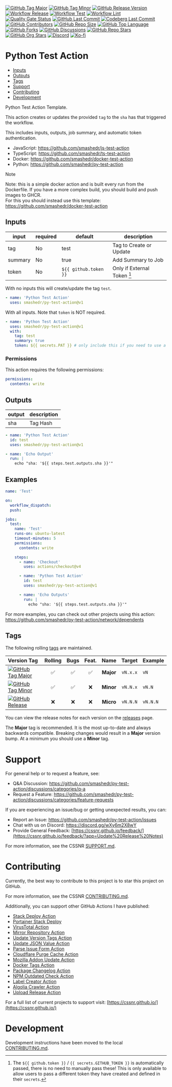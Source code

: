 [![GitHub Tag Major](https://img.shields.io/github/v/tag/smashedr/py-test-action?sort=semver&filter=!v*.*&logo=git&logoColor=white&labelColor=585858&label=%20)](https://github.com/smashedr/py-test-action/tags)
[![GitHub Tag Minor](https://img.shields.io/github/v/tag/smashedr/py-test-action?sort=semver&filter=!v*.*.*&logo=git&logoColor=white&labelColor=585858&label=%20)](https://github.com/smashedr/py-test-action/releases)
[![GitHub Release Version](https://img.shields.io/github/v/release/smashedr/py-test-action?logo=git&logoColor=white&labelColor=585858&label=%20)](https://github.com/smashedr/py-test-action/releases/latest)
[![Workflow Release](https://img.shields.io/github/actions/workflow/status/smashedr/py-test-action/release.yaml?logo=cachet&label=release)](https://github.com/smashedr/py-test-action/actions/workflows/release.yaml)
[![Workflow Test](https://img.shields.io/github/actions/workflow/status/smashedr/py-test-action/test.yaml?logo=cachet&label=test)](https://github.com/smashedr/py-test-action/actions/workflows/test.yaml)
[![Workflow Lint](https://img.shields.io/github/actions/workflow/status/smashedr/py-test-action/lint.yaml?logo=cachet&label=lint)](https://github.com/smashedr/py-test-action/actions/workflows/lint.yaml)
[![Quality Gate Status](https://sonarcloud.io/api/project_badges/measure?project=smashedr_py-test-action&metric=alert_status)](https://sonarcloud.io/summary/new_code?id=smashedr_py-test-action)
[![GitHub Last Commit](https://img.shields.io/github/last-commit/smashedr/py-test-action?logo=github&label=updated)](https://github.com/smashedr/py-test-action/pulse)
[![Codeberg Last Commit](https://img.shields.io/gitea/last-commit/shaner/py-test-action/master?gitea_url=https%3A%2F%2Fcodeberg.org%2F&logo=codeberg&logoColor=white&label=updated)](https://codeberg.org/shaner/py-test-action)
[![GitHub Contributors](https://img.shields.io/github/contributors/smashedr/py-test-action?logo=github)](https://github.com/smashedr/py-test-action/graphs/contributors)
[![GitHub Repo Size](https://img.shields.io/github/repo-size/smashedr/py-test-action?logo=bookstack&logoColor=white&label=repo%20size)](https://github.com/smashedr/py-test-action?tab=readme-ov-file#readme)
[![GitHub Top Language](https://img.shields.io/github/languages/top/smashedr/py-test-action?logo=htmx)](https://github.com/smashedr/py-test-action)
[![GitHub Forks](https://img.shields.io/github/forks/smashedr/py-test-action?style=flat&logo=github)](https://github.com/smashedr/py-test-action/forks)
[![GitHub Discussions](https://img.shields.io/github/discussions/smashedr/py-test-action?logo=github)](https://github.com/smashedr/py-test-action/discussions)
[![GitHub Repo Stars](https://img.shields.io/github/stars/smashedr/py-test-action?style=flat&logo=github)](https://github.com/smashedr/py-test-action/stargazers)
[![GitHub Org Stars](https://img.shields.io/github/stars/cssnr?style=flat&logo=github&label=org%20stars)](https://cssnr.github.io/)
[![Discord](https://img.shields.io/discord/899171661457293343?logo=discord&logoColor=white&label=discord&color=7289da)](https://discord.gg/wXy6m2X8wY)
[![Ko-fi](https://img.shields.io/badge/Ko--fi-72a5f2?logo=kofi&label=support)](https://ko-fi.com/cssnr)

# Python Test Action

- [Inputs](#Inputs)
- [Outputs](#Outputs)
- [Tags](#Tags)
- [Support](#Support)
- [Contributing](#Contributing)
- [Development](#Development)

Python Test Action Template.

This action creates or updates the provided `tag` to the `sha` has that triggered the workflow.

This includes inputs, outputs, job summary, and automatic token authentication.

- JavaScript: https://github.com/smashedr/js-test-action
- TypeScript: https://github.com/smashedr/ts-test-action
- Docker: https://github.com/smashedr/docker-test-action
- Python: https://github.com/smashedr/py-test-action

> [!NOTE]  
> Note: this is a simple docker action and is built every run from the Dockerfile.
> If you have a more complex build, you should build and push images to GHCR.  
> For this you should instead use this template: https://github.com/smashedr/docker-test-action

## Inputs

| input   | required | default               | description                 |
| ------- | -------- | --------------------- | --------------------------- |
| tag     | No       | test                  | Tag to Create or Update     |
| summary | No       | true                  | Add Summary to Job          |
| token   | No       | `${{ github.token }}` | Only if External Token [^1] |

With no inputs this will create/update the tag `test`.

```yaml
- name: 'Python Test Action'
  uses: smashedr/py-test-action@v1
```

With all inputs. Note that `token` is NOT required.

```yaml
- name: 'Python Test Action'
  uses: smashedr/py-test-action@v1
  with:
    tag: test
    summary: true
    token: ${{ secrets.PAT }} # only include this if you need to use a PAT
```

### Permissions

This action requires the following permissions:

```yaml
permissions:
  contents: write
```

## Outputs

| output | description |
| ------ | ----------- |
| sha    | Tag Hash    |

```yaml
- name: 'Python Test Action'
  id: test
  uses: smashedr/py-test-action@v1

- name: 'Echo Output'
  run: |
    echo "sha: '${{ steps.test.outputs.sha }}'"
```

## Examples

```yaml
name: 'Test'

on:
  workflow_dispatch:
  push:

jobs:
  test:
    name: 'Test'
    runs-on: ubuntu-latest
    timeout-minutes: 5
    permissions:
      contents: write

    steps:
      - name: 'Checkout'
        uses: actions/checkout@v4

      - name: 'Python Test Action'
        id: test
        uses: smashedr/py-test-action@v1

      - name: 'Echo Outputs'
        run: |
          echo "sha: '${{ steps.test.outputs.sha }}'"
```

For more examples, you can check out other projects using this action:  
https://github.com/smashedr/py-test-action/network/dependents

## Tags

The following rolling [tags](https://github.com/smashedr/py-test-action/tags) are maintained.

| Version&nbsp;Tag                                                                                                                                                                                                   | Rolling | Bugs | Feat. |   Name    |  Target  | Example  |
| :----------------------------------------------------------------------------------------------------------------------------------------------------------------------------------------------------------------- | :-----: | :--: | :---: | :-------: | :------: | :------- |
| [![GitHub Tag Major](https://img.shields.io/github/v/tag/smashedr/py-test-action?sort=semver&filter=!v*.*&style=for-the-badge&label=%20&color=44cc10)](https://github.com/smashedr/py-test-action/releases/latest) |   ✅    |  ✅  |  ✅   | **Major** | `vN.x.x` | `vN`     |
| [![GitHub Tag Minor](https://img.shields.io/github/v/tag/smashedr/py-test-action?sort=semver&filter=!v*.*.*&style=for-the-badge&label=%20&color=blue)](https://github.com/smashedr/py-test-action/releases/latest) |   ✅    |  ✅  |  ❌   | **Minor** | `vN.N.x` | `vN.N`   |
| [![GitHub Release](https://img.shields.io/github/v/release/smashedr/py-test-action?style=for-the-badge&label=%20&color=red)](https://github.com/smashedr/py-test-action/releases/latest)                           |   ❌    |  ❌  |  ❌   | **Micro** | `vN.N.N` | `vN.N.N` |

You can view the release notes for each version on the [releases](https://github.com/smashedr/py-test-action/releases) page.

The **Major** tag is recommended. It is the most up-to-date and always backwards compatible.
Breaking changes would result in a **Major** version bump. At a minimum you should use a **Minor** tag.

# Support

For general help or to request a feature, see:

- Q&A Discussion: https://github.com/smashedr/py-test-action/discussions/categories/q-a
- Request a Feature: https://github.com/smashedr/py-test-action/discussions/categories/feature-requests

If you are experiencing an issue/bug or getting unexpected results, you can:

- Report an Issue: https://github.com/smashedr/py-test-action/issues
- Chat with us on Discord: https://discord.gg/wXy6m2X8wY
- Provide General Feedback: [https://cssnr.github.io/feedback/](https://cssnr.github.io/feedback/?app=Update%20Release%20Notes)

For more information, see the CSSNR [SUPPORT.md](https://github.com/cssnr/.github/blob/master/.github/SUPPORT.md#support).

# Contributing

Currently, the best way to contribute to this project is to star this project on GitHub.

For more information, see the CSSNR [CONTRIBUTING.md](https://github.com/cssnr/.github/blob/master/.github/CONTRIBUTING.md#contributing).

Additionally, you can support other GitHub Actions I have published:

- [Stack Deploy Action](https://github.com/cssnr/stack-deploy-action?tab=readme-ov-file#readme)
- [Portainer Stack Deploy](https://github.com/cssnr/portainer-stack-deploy-action?tab=readme-ov-file#readme)
- [VirusTotal Action](https://github.com/cssnr/virustotal-action?tab=readme-ov-file#readme)
- [Mirror Repository Action](https://github.com/cssnr/mirror-repository-action?tab=readme-ov-file#readme)
- [Update Version Tags Action](https://github.com/cssnr/update-version-tags-action?tab=readme-ov-file#readme)
- [Update JSON Value Action](https://github.com/cssnr/update-json-value-action?tab=readme-ov-file#readme)
- [Parse Issue Form Action](https://github.com/cssnr/parse-issue-form-action?tab=readme-ov-file#readme)
- [Cloudflare Purge Cache Action](https://github.com/cssnr/cloudflare-purge-cache-action?tab=readme-ov-file#readme)
- [Mozilla Addon Update Action](https://github.com/cssnr/mozilla-addon-update-action?tab=readme-ov-file#readme)
- [Docker Tags Action](https://github.com/cssnr/docker-tags-action?tab=readme-ov-file#readme)
- [Package Changelog Action](https://github.com/cssnr/package-changelog-action?tab=readme-ov-file#readme)
- [NPM Outdated Check Action](https://github.com/cssnr/npm-outdated-action?tab=readme-ov-file#readme)
- [Label Creator Action](https://github.com/cssnr/label-creator-action?tab=readme-ov-file#readme)
- [Algolia Crawler Action](https://github.com/cssnr/algolia-crawler-action?tab=readme-ov-file#readme)
- [Upload Release Action](https://github.com/cssnr/upload-release-action?tab=readme-ov-file#readme)

For a full list of current projects to support visit: [https://cssnr.github.io/](https://cssnr.github.io/)

# Development

Development instructions have been moved to the local [CONTRIBUTING.md](CONTRIBUTING.md).

[^1]:
    The `${{ github.token }}` / `{{ secrets.GITHUB_TOKEN }}` is automatically passed, there is no need to manually pass these!
    This is only available to allow users to pass a different token they have created and defined in their `secrets`.
